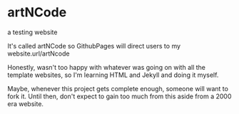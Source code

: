 # artNCode
a testing website

It's called artNCode so GithubPages will direct users to my website.url/artNcode

Honestly, wasn't too happy with whatever was going on with all the template websites, so I'm learning HTML and Jekyll and doing it myself.

Maybe, whenever this project gets complete enough, someone will want to fork it. Until then, don't expect to gain too much from this aside from a 2000 era website.
